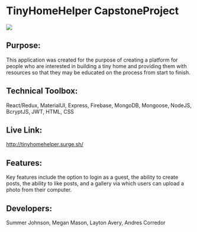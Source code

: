 # TinyHomeHelper CapstoneProject

![](https://user-images.githubusercontent.com/71364408/122131044-97fd0800-ce06-11eb-9f63-e5055c0a98bf.png)

## Purpose:
This application was created for the purpose of creating a platform for people who are interested in building a 
tiny home and providing them with resources so that they may be educated on the process from start to finish.

## Technical Toolbox:
React/Redux, MaterialUI, Express, Firebase, MongoDB, Mongoose, NodeJS, BcryptJS, JWT, HTML, CSS

## Live Link:
http://tinyhomehelper.surge.sh/

## Features:
Key features include the option to login as a guest, the ability to create posts, the ability to like posts, and a gallery via which users can upload a photo from their computer.

## Developers:
Summer Johnson, Megan Mason, Layton Avery, Andres Corredor
